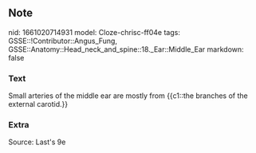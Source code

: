 ## Note
nid: 1661020714931
model: Cloze-chrisc-ff04e
tags: GSSE::!Contributor::Angus_Fung, GSSE::Anatomy::Head_neck_and_spine::18._Ear::Middle_Ear
markdown: false

### Text
Small arteries of the middle ear are mostly from {{c1::the branches of the external carotid.}}

### Extra
Source: Last's 9e

